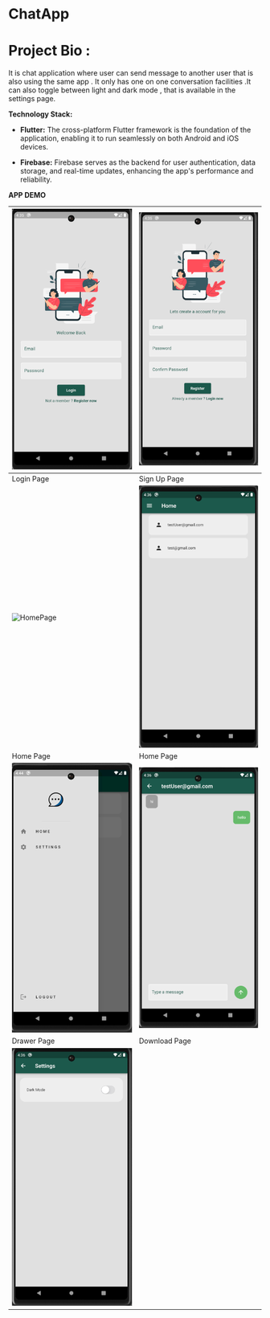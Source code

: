# ChatApp

# Project Bio : 
 It is chat application where user can send message to another user that is also using the same app . It only has one on one conversation facilities .It can also toggle between light and dark mode , that is available in the settings page. 

 **Technology Stack:**

- **Flutter:** The cross-platform Flutter framework is the foundation of the application, enabling it to run seamlessly on both Android and iOS devices.

- **Firebase:** Firebase serves as the backend for user authentication, data storage, and real-time updates, enhancing the app's performance and reliability.

**APP DEMO**

| ![LoginPage](https://github.com/VishalxVG/ChatApp_Flutter/blob/main/assets/app%20demo/Screenshot%202024-01-22%20163519.png) | ![SignUpPage](https://github.com/VishalxVG/ChatApp_Flutter/blob/main/assets/app%20demo/Screenshot%202024-01-22%20163534.png) |
| --- | --- |
| Login Page  | Sign Up Page  |
| ![HomePage]() | ![HomePage1](https://github.com/VishalxVG/ChatApp_Flutter/blob/main/assets/app%20demo/Screenshot%202024-01-22%20163609.png) |
| Home Page  | Home Page  |
| ![DrawerPage](https://github.com/VishalxVG/ChatApp_Flutter/blob/main/assets/app%20demo/Screenshot%202024-01-22%20164449.png) | ![ChatPage](https://github.com/VishalxVG/ChatApp_Flutter/blob/main/assets/app%20demo/Screenshot%202024-01-22%20163626.png)|
| Drawer Page  |Download Page |
|![SettingsPage](https://github.com/VishalxVG/ChatApp_Flutter/blob/main/assets/app%20demo/Screenshot%202024-01-22%20163644.png) |
